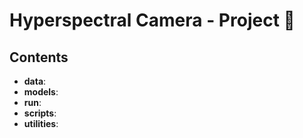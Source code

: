 # Hyperspectral Camera - Project 🥸

## Contents

- **data**: 
- **models**:
- **run**:
- **scripts**:
- **utilities**:
